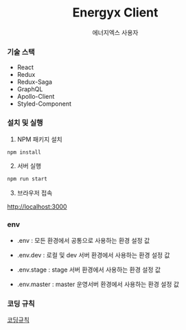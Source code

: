 <p align="center">
  <h1 align="center">Energyx Client</h1>

  <p align="center">
    에너지엑스 사용자
  </p>
</p>

### 기술 스택

- React
- Redux
- Redux-Saga
- GraphQL
- Apollo-Client
- Styled-Component

### 설치 및 실행

1. NPM 패키지 설치

```sh
npm install
```

2. 서버 실행

```sh
npm run start
```

3. 브라우저 접속

[http://localhost:3000](http://localhost:3000)

### env

- .env : 모든 환경에서 공통으로 사용하는 환경 설정 값

- .env.dev : 로컬 및 dev 서버 환경에서 사용하는 환경 설정 값

- .env.stage : stage 서버 환경에서 사용하는 환경 설정 값

- .env.master : master 운영서버 환경에서 사용하는 환경 설정 값

### 코딩 규칙

[코딩규칙](./RULES.md)
